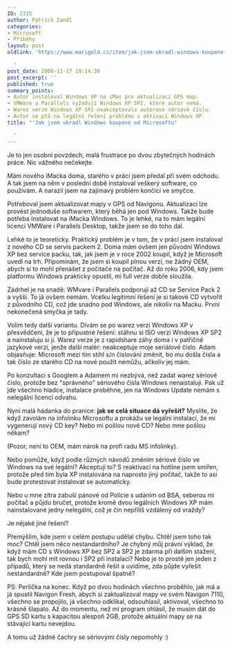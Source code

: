 ```yaml
---
ID: 2315
author: Patrick Zandl
categories:
- Microsoft
- Příběhy
layout: post
oldlink: 'https://www.marigold.cz/item/jak-jsem-ukradl-windows-koupene-od-microsoftu

  '
post_date: 2008-11-17 19:14:30
post_excerpt: ''
published: true
summary_points:
- Autor instaloval Windows XP na iMac pro aktualizaci GPS map.
- VMWare a Parallels vyžadují Windows XP SP2, které autor nemá.
- Warez verze Windows XP SP2 neakceptovala autorovo sériové číslo.
- Autor se ptá na legální řešení problému s aktivací Windows XP.
title: "'Jak jsem ukradl Windows koupené od Microsoftu"

  '
---
```


Je to jen osobní povzdech, malá frustrace po dvou zbytečných hodinách práce. Nic vážného nečekejte. 

Mám nového iMacka doma, starého v práci jsem předal při svém odchodu.  A tak jsem na něm v poslední době instaloval veškerý software, co používám. A narazil jsem na zajímavý problém končící ve smyčce. 

Potřeboval jsem aktualizovat mapy v GPS od Navigonu. Aktualizaci lze provést jednoduše softwarem, který běhá jen pod Windows. Takže bude potřeba instalovat na iMacka Windows. To je lehké, na to mám legální licenci VMWare i Parallels Desktop, takže jsem se do toho dal. 

Lehké to je teoreticky. Praktický problém je v tom, že v práci jsem instaloval z nového CD se servis packem 2. Doma mám ovšem jen původní Windows XP bez service packu, tak, jak jsem je v roce 2002 koupil, když je Microsoft uvedl na trh. Připomínám, že jsem si koupil plnou verzi, ne žádný OEM, abych si to mohl přenášet z počítače na počítač. Až do roku 2006, kdy jsem platformu Windows prakticky opustil, mi full verze dobře sloužila. 

Zádrhel je na snadě: WMvare i Parallels podporují až CD se Service Pack 2 a vyšší. To já ovšem nemám. Vcelku legitimní řešení je si takové CD vytvořit z původního CD, což jde snadno pod Windows, ale nikoliv na Macku. První nekonečená smyčka je tady. 

Volím tedy další variantu. Dívám se po warez verzi Windows XP v přesvědčení, že je to přípustné řešení: stáhnu si ISO verzi Windows XP SP2 a nainstaluju si ji. Warez verze je z rapidshare záhy doma i v patřičné jazykové verzi, jenže další malér: neakceptuje moje seriálové číslo. Adam objasňuje: Microsoft mezi tím stihl s/n číslování změnit, bo mu došla čísla a tak číslo ze starého CD na nové použít nemůžu, ačkoliv jej mám. 

Po konzultaci s Googlem a Adamem mi nezbývá, než zadat warez sériové číslo, protože bez "správného" sériového čísla Windows nenaistaluji. Pak už jde všechno hladce, instalace proběhne, jen na Windows Update nemám s nelegální licencí odvahu. 

Nyní malá hádanka do pranice: <strong>jak se celá situace dá vyřešit?</strong> Myslíte, že když zavolám na infolinku Microsoftu a prokážu se legální instalací, že mi vygenerují nový CD key? Nebo mi pošlou nové CD? Nebo mne pošlou někam? 

(Pozor, není to OEM, mám nárok na profi radu MS infolinky).

Nebo pomůže, když podle různých návodů změním sériové číslo ve Windows na své legální? Akceptují to? S reaktivací na hotline jsem smířen, protože před tím byla XP instalována na naprosto jiný počítač, takže to asi bude protestovat instalovat se automaticky. 

Nebo u mne zítra zabuší pánové od Policie s udáním od BSA, seberou mi počítač a půjdu bručet, protože kromě dvou legálních Windows XP mám nainstalované jedny nelegální, což je čin nepříliš vzdálený od vraždy?

Je nějaké jiné řešení?

Přemýšlím, kde jsem v celém postupu udělal chybu. Chtěl jsem toho tak moc? Chtěl jsem něco nestandardního? Je chybný můj právní výklad, že když mám CD s Windows XP bez SP2 a SP2 je zdarma při dalším stažení, tak bych mohl mít rovnou i SP2 při instalaci? Nebo je to prostě jen jeden z případů, který se nedá standardně řešit a uvidíme, zda půjde vyřešit nestandardně? Kde jsem postupoval špatně? 

PS: Perlička na konec. Když po dvou hodinách všechno proběhlo, jak má a já spustil Navigon Fresh, abych si zaktualizoval mapy ve svém Navigon 7110, všechno se propojilo, já všechno odklikal, odsouhlasil, aktivoval, všechno to krásně šlapalo. Až do momentu, než mi program ohlásil, že musím dát do GPS SD kartu s kapacitou alespoň 2GB, protože aktuální mapy se na stávající kartu nevejdou. 

A tomu už žádné čachry se sériovými čísly nepomohly :)
